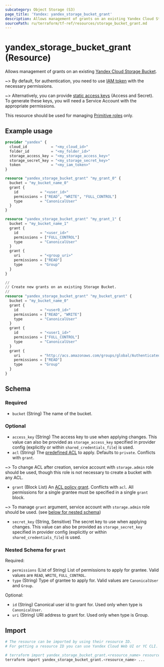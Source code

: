 ```yaml
---
subcategory: Object Storage (S3)
page_title: 'Yandex: yandex_storage_bucket_grant'
description: Allows management of grants on an existing Yandex Cloud Storage Bucket.
sourcePath: ru/terraform/tf-ref/resources/storage_bucket_grant.md
---
```


# yandex_storage_bucket_grant (Resource)

Allows management of grants on an existing [Yandex Cloud Storage Bucket](https://yandex.cloud/docs/storage/concepts/bucket).

~> By default, for authentication, you need to use [IAM token](https://yandex.cloud/docs/iam/concepts/authorization/iam-token) with the necessary permissions.

~> Alternatively, you can provide [static access keys](https://yandex.cloud/docs/iam/concepts/authorization/access-key) (Access and Secret). To generate these keys, you will need a Service Account with the appropriate permissions.

This resource should be used for managing [Primitive roles](https://yandex.cloud/docs/storage/security/#primitive-roles) only.

## Example usage

```terraform
provider "yandex" {
  cloud_id           = "<my_cloud_id>"
  folder_id          = "<my_folder_id>"
  storage_access_key = "<my_storage_access_key>"
  storage_secret_key = "<my_storage_secret_key>"
  token              = "<my_iam_token>"
}

resource "yandex_storage_bucket_grant" "my_grant_0" {
  bucket = "my_bucket_name_0"
  grant {
    id          = "<user_id>"
    permissions = ["READ", "WRITE", "FULL_CONTROL"]
    type        = "CanonicalUser"
  }
}

resource "yandex_storage_bucket_grant" "my_grant_1" {
  bucket = "my_bucket_name_1"
  grant {
    id          = "<user_id>"
    permissions = ["FULL_CONTROL"]
    type        = "CanonicalUser"
  }
  grant {
    uri         = "<group_uri>"
    permissions = ["READ"]
    type        = "Group"
  }
}
```

```terraform
//
// Create new grants on an existing Storage Bucket.
//
resource "yandex_storage_bucket_grant" "my_bucket_grant" {
  bucket = "my_bucket_name_0"
  grant {
    id          = "<user0_id>"
    permissions = ["READ", "WRITE"]
    type        = "CanonicalUser"
  }
  grant {
    id          = "<user1_id>"
    permissions = ["FULL_CONTROL"]
    type        = "CanonicalUser"
  }
  grant {
    uri         = "http://acs.amazonaws.com/groups/global/AuthenticatedUsers"
    permissions = ["READ"]
    type        = "Group"
  }
}
```

<!-- schema generated by tfplugindocs -->
## Schema

### Required

- `bucket` (String) The name of the bucket.

### Optional

- `access_key` (String) The access key to use when applying changes. This value can also be provided as `storage_access_key` specified in provider config (explicitly or within `shared_credentials_file`) is used.
- `acl` (String) The [predefined ACL](https://yandex.cloud/docs/storage/concepts/acl#predefined_acls) to apply. Defaults to `private`. Conflicts with `grant`.

~> To change ACL after creation, service account with `storage.admin` role should be used, though this role is not necessary to create a bucket with any ACL.
- `grant` (Block List) An [ACL policy grant](https://yandex.cloud/docs/storage/concepts/acl#permissions-types). Conflicts with `acl`.
All permissions for a single grantee must be specified in a single `grant` block.

~> To manage `grant` argument, service account with `storage.admin` role should be used. (see [below for nested schema](#nestedblock--grant))
- `secret_key` (String, Sensitive) The secret key to use when applying changes. This value can also be provided as `storage_secret_key` specified in provider config (explicitly or within `shared_credentials_file`) is used.

<a id="nestedblock--grant"></a>
### Nested Schema for `grant`

Required:

- `permissions` (List of String) List of permissions to apply for grantee. Valid values are `READ`, `WRITE`, `FULL_CONTROL`.
- `type` (String) Type of grantee to apply for. Valid values are `CanonicalUser` and `Group`.

Optional:

- `id` (String) Canonical user id to grant for. Used only when type is `CanonicalUser`.
- `uri` (String) URI address to grant for. Used only when type is Group.

## Import

```bash
# The resource can be imported by using their resource ID.
# For getting a resource ID you can use Yandex Cloud Web UI or YC CLI.

# terraform import yandex_storage_bucket_grant.<resource_name> resource_id
terraform import yandex_storage_bucket_grant.<resource_name> ...
```
